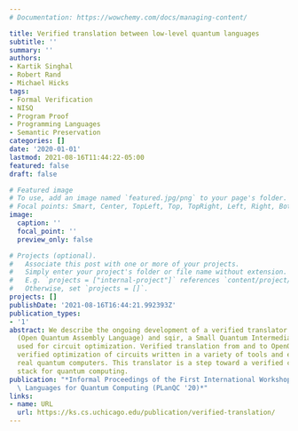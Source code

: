 ```yaml
---
# Documentation: https://wowchemy.com/docs/managing-content/

title: Verified translation between low-level quantum languages
subtitle: ''
summary: ''
authors:
- Kartik Singhal
- Robert Rand
- Michael Hicks
tags:
- Formal Verification
- NISQ
- Program Proof
- Programming Languages
- Semantic Preservation
categories: []
date: '2020-01-01'
lastmod: 2021-08-16T11:44:22-05:00
featured: false
draft: false

# Featured image
# To use, add an image named `featured.jpg/png` to your page's folder.
# Focal points: Smart, Center, TopLeft, Top, TopRight, Left, Right, BottomLeft, Bottom, BottomRight.
image:
  caption: ''
  focal_point: ''
  preview_only: false

# Projects (optional).
#   Associate this post with one or more of your projects.
#   Simply enter your project's folder or file name without extension.
#   E.g. `projects = ["internal-project"]` references `content/project/deep-learning/index.md`.
#   Otherwise, set `projects = []`.
projects: []
publishDate: '2021-08-16T16:44:21.992393Z'
publication_types:
- '1'
abstract: We describe the ongoing development of a verified translator between OpenQASM
  (Open Quantum Assembly Language) and sqir, a Small Quantum Intermediate Representation
  used for circuit optimization. Verified translation from and to OpenQASM will allow
  verified optimization of circuits written in a variety of tools and executed on
  real quantum computers. This translator is a step toward a verified compilation
  stack for quantum computing.
publication: "*Informal Proceedings of the First International Workshop on Programming\
  \ Languages for Quantum Computing (PLanQC '20)*"
links:
- name: URL
  url: https://ks.cs.uchicago.edu/publication/verified-translation/
---
```

